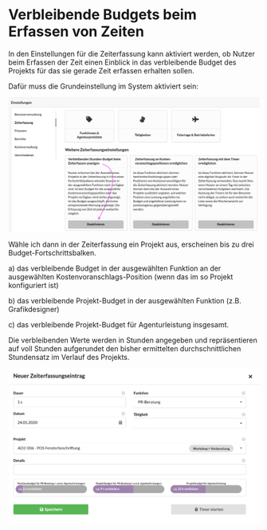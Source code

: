 # Verbleibende Budgets beim Erfassen von Zeiten

In den Einstellungen für die Zeiterfassung kann aktiviert werden, ob Nutzer beim Erfassen der Zeit einen Einblick in das verbleibende Budget des Projekts für das sie gerade Zeit erfassen erhalten sollen.

Dafür muss die Grundeinstellung im System aktiviert sein:

![](../.gitbook/assets/zeit.png)

Wähle ich dann in der Zeiterfassung ein Projekt aus, erscheinen bis zu drei Budget-Fortschrittsbalken.

a\) das verbleibende Budget in der ausgewählten Funktion an der ausgewählten Kostenvoranschlags-Position \(wenn das im so Projekt konfiguriert ist\)

b\) das verbleibende Projekt-Budget in der ausgewählten Funktion \(z.B. Grafikdesigner\)

c\) das verbleibende Projekt-Budget für Agenturleistung insgesamt.

Die verbleibenden Werte werden in Stunden angegeben und repräsentieren auf voll Stunden aufgerundet den bisher ermittelten durchschnittlichen Stundensatz im Verlauf des Projekts.

![](../.gitbook/assets/bildschirmfoto-2020-05-24-um-15.42.42.png)



